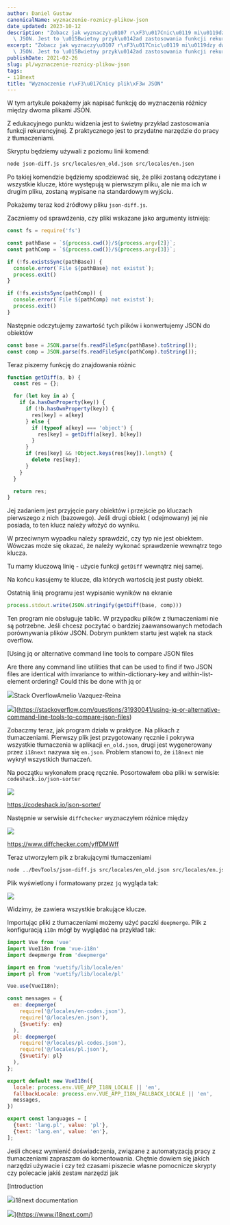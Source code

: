 ```yaml
---
author: Daniel Gustaw
canonicalName: wyznaczenie-roznicy-plikow-json
date_updated: 2023-10-12
description: "Zobacz jak wyznaczy\u0107 r\xF3\u017Cnic\u0119 mi\u0119dzy dwoma plikami\
  \ JSON. Jest to \u015Bwietny przyk\u0142ad zastosowania funkcji rekurencyjnej."
excerpt: "Zobacz jak wyznaczy\u0107 r\xF3\u017Cnic\u0119 mi\u0119dzy dwoma plikami\
  \ JSON. Jest to \u015Bwietny przyk\u0142ad zastosowania funkcji rekurencyjnej."
publishDate: 2021-02-26
slug: pl/wyznaczenie-roznicy-plikow-json
tags:
- i18next
title: "Wyznaczenie r\xF3\u017Cnicy plik\xF3w JSON"
---
```



W tym artykule pokażemy jak napisać funkcję do wyznaczenia różnicy między dwoma plikami JSON.

Z edukacyjnego punktu widzenia jest to świetny przykład zastosowania funkcji rekurencyjnej. Z praktycznego jest to
przydatne narzędzie do pracy z tłumaczeniami.

Skryptu będziemy używali z poziomu linii komend:

```bash
node json-diff.js src/locales/en_old.json src/locales/en.json
```

Po takiej komendzie będziemy spodziewać się, że pliki zostaną odczytane i wszystkie klucze, które występują w pierwszym
pliku, ale nie ma ich w drugim pliku, zostaną wypisane na standardowym wyjściu.

Pokażemy teraz kod źródłowy pliku `json-diff.js`.

Zaczniemy od sprawdzenia, czy pliki wskazane jako argumenty istnieją:

```javascript
const fs = require('fs')

const pathBase = `${process.cwd()}/${process.argv[2]}`;
const pathComp = `${process.cwd()}/${process.argv[3]}`;

if (!fs.existsSync(pathBase)) {
  console.error(`File ${pathBase} not existst`);
  process.exit()
}

if (!fs.existsSync(pathComp)) {
  console.error(`File ${pathComp} not existst`);
  process.exit()
}
```

Następnie odczytujemy zawartość tych plików i konwertujemy JSON do obiektów

```javascript
const base = JSON.parse(fs.readFileSync(pathBase).toString());
const comp = JSON.parse(fs.readFileSync(pathComp).toString());
```

Teraz piszemy funkcję do znajdowania różnic

```javascript
function getDiff(a, b) {
  const res = {};

  for (let key in a) {
    if (a.hasOwnProperty(key)) {
      if (!b.hasOwnProperty(key)) {
        res[key] = a[key]
      } else {
        if (typeof a[key] === 'object') {
          res[key] = getDiff(a[key], b[key])
        }
      }
      if (res[key] && !Object.keys(res[key]).length) {
        delete res[key];
      }
    }
  }

  return res;
}
```

Jej zadaniem jest przyjęcie pary obiektów i przejście po kluczach pierwszego z nich (bazowego). Jeśli drugi obiekt (
odejmowany) jej nie posiada, to ten klucz należy włożyć do wyniku.

W przeciwnym wypadku należy sprawdzić, czy typ nie jest obiektem. Wówczas może się okazać, że należy wykonać sprawdzenie
wewnątrz tego klucza.

Tu mamy kluczową linię - użycie funkcji `getDiff` wewnątrz niej samej.

Na końcu kasujemy te klucze, dla których wartością jest pusty obiekt.

Ostatnią linią programu jest wypisanie wyników na ekranie

```javascript
process.stdout.write(JSON.stringify(getDiff(base, comp)))
```

Ten program nie obsługuje tablic. W przypadku plików z tłumaczeniami nie są potrzebne. Jeśli chcesz poczytać o bardziej
zaawansowanych metodach porównywania plików JSON. Dobrym punktem startu jest wątek na stack overflow.

[Using jq or alternative command line tools to compare JSON files

Are there any command line utilities that can be used to find if two JSON files are identical with invariance to
within-dictionary-key and within-list-element ordering? Could this be done with jq or

![](https://cdn.sstatic.net/Sites/stackoverflow/Img/apple-touch-icon.png?v&#x3D;c78bd457575a)Stack OverflowAmelio
Vazquez-Reina

![](https://cdn.sstatic.net/Sites/stackoverflow/Img/apple-touch-icon@2.png?v&#x3D;73d79a89bded)](https://stackoverflow.com/questions/31930041/using-jq-or-alternative-command-line-tools-to-compare-json-files)

Zobaczmy teraz, jak program działa w praktyce. Na plikach z tłumaczeniami. Pierwszy plik jest przygotowany ręcznie i
pokrywa wszystkie tłumaczenia w aplikacji `en_old.json`, drugi jest wygenerowany przez `i18next` nazywa się `en.json`.
Problem stanowi to, że `i18next` nie wykrył wszystkich tłumaczeń.

Na początku wykonałem pracę ręcznie. Posortowałem oba pliki w serwisie: `codeshack.io/json-sorter`

![](../../../assets/2021-02-26/Screenshot-from-2021-02-26-11-10-41.png)

https://codeshack.io/json-sorter/

Następnie w serwisie `diffchecker` wyznaczyłem różnice między

![](../../../assets/2021-02-26/Screenshot-from-2021-02-26-11-06-53.png)

https://www.diffchecker.com/yffDMWff

Teraz utworzyłem pik z brakującymi tłumaczeniami

```bash
node ../DevTools/json-diff.js src/locales/en_old.json src/locales/en.json > src/locales/en-codes.json
```

Plik wyświetlony i formatowany przez `jq` wygląda tak:

![](../../../assets/2021-02-26/Screenshot-from-2021-02-26-11-07-12.png)

Widzimy, że zawiera wszystkie brakujące klucze.

Importując pliki z tłumaczeniami możemy użyć paczki `deepmerge`. Plik z konfiguracją `i18n` mógł by wyglądać na przykład
tak:

```javascript
import Vue from 'vue'
import VueI18n from 'vue-i18n'
import deepmerge from 'deepmerge'

import en from 'vuetify/lib/locale/en'
import pl from 'vuetify/lib/locale/pl'

Vue.use(VueI18n);

const messages = {
  en: deepmerge(
    require('@/locales/en-codes.json'),
    require('@/locales/en.json'),
    {$vuetify: en}
  ),
  pl: deepmerge(
    require('@/locales/pl-codes.json'),
    require('@/locales/pl.json'),
    {$vuetify: pl}
  ),
};

export default new VueI18n({
  locale: process.env.VUE_APP_I18N_LOCALE || 'en',
  fallbackLocale: process.env.VUE_APP_I18N_FALLBACK_LOCALE || 'en',
  messages,
})

export const languages = [
  {text: 'lang.pl', value: 'pl'},
  {text: 'lang.en', value: 'en'},
];
```

Jeśli chcesz wymienić doświadczenia, związane z automatyzacją pracy z tłumaczeniami zapraszam do komentowania. Chętnie
dowiem się jakich narzędzi używacie i czy też czasami piszecie własne pomocnicze skrypty czy polecacie jakiś zestaw
narzędzi jak

[Introduction

![](https://gblobscdn.gitbook.com/spaces%2F-L9iS6Wm2hynS5H9Gj7j%2Favatar.png?alt&#x3D;media)i18next documentation

![](https://app.gitbook.com/share/space/thumbnail/-L9iS6Wm2hynS5H9Gj7j.png)](https://www.i18next.com/)
